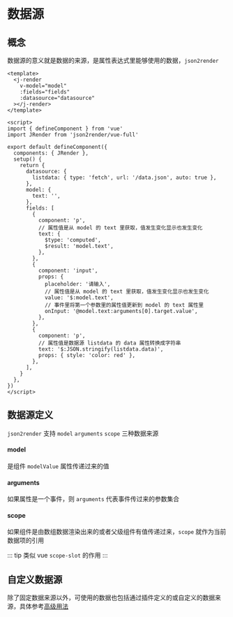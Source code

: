 # 数据源

## 概念

数据源的意义就是数据的来源，是属性表达式里能够使用的数据，`json2render`

```vue
<template>
  <j-render
    v-model="model"
    :fields="fields"
    :datasource="datasource"
  ></j-render>
</template>

<script>
import { defineComponent } from 'vue'
import JRender from 'json2render/vue-full'

export default defineComponent({
  components: { JRender },
  setup() {
    return {
      datasource: {
        listdata: { type: 'fetch', url: '/data.json', auto: true },
      },
      model: {
        text: '',
      },
      fields: [
        {
          component: 'p',
          // 属性值是从 model 的 text 里获取，值发生变化显示也发生变化
          text: {
            $type: 'computed',
            $result: 'model.text',
          },
        },
        {
          component: 'input',
          props: {
            placeholder: '请输入',
            // 属性值是从 model 的 text 里获取，值发生变化显示也发生变化
            value: '$:model.text',
            // 事件里将第一个参数里的属性值更新到 model 的 text 属性里
            onInput: '@model.text:arguments[0].target.value',
          },
        },
        {
          component: 'p',
          // 属性值是数据源 listdata 的 data 属性转换成字符串
          text: '$:JSON.stringify(listdata.data)',
          props: { style: 'color: red' },
        },
      ],
    }
  },
})
</script>
```

## 数据源定义

`json2render` 支持 `model` `arguments` `scope` 三种数据来源

#### model

是组件 `modelValue` 属性传递过来的值

#### arguments

如果属性是一个事件，则 `arguments` 代表事件传过来的参数集合

#### scope

如果组件是由数组数据渲染出来的或者父级组件有值传递过来，`scope` 就作为当前数据项的引用

::: tip
类似 vue `scope-slot` 的作用
:::

## 自定义数据源

除了固定数据来源以外，可使用的数据也包括通过插件定义的或自定义的数据来源，具体参考[高级用法](/json-to-render/guide/setup.html)
